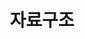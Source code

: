 ---
title: "자료구조"
excerpt: "자료구조 정리"
toc: true
toc_sticky: true
categories:
 - interview
tag:
 - DataStructure
---